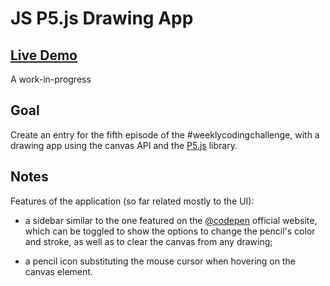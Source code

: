 # JS P5.js Drawing App

## [Live Demo](https://codepen.io/borntofrappe/full/QPQPrv)

A work-in-progress

## Goal

Create an entry for the fifth episode of the #weeklycodingchallenge, with a drawing app using the canvas API and the [P5.js](http://p5js.org/) library.

## Notes

Features of the application (so far related mostly to the UI):

- a sidebar similar to the one featured on the [@codepen](https://codepen.io) official website, which can be toggled to show the options to change the pencil's color and stroke, as well as to clear the canvas from any drawing;

- a pencil icon substituting the mouse cursor when hovering on the canvas element.